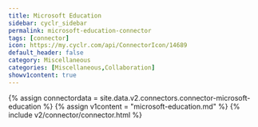 ```yaml
---
title: Microsoft Education
sidebar: cyclr_sidebar
permalink: microsoft-education-connector
tags: [connector]
icon: https://my.cyclr.com/api/ConnectorIcon/14689
default_header: false
category: Miscellaneous
categories: [Miscellaneous,Collaboration]
showv1content: true
---
```

{% assign connectordata = site.data.v2.connectors.connector-microsoft-education %}
{% assign v1content = "microsoft-education.md" %}
{% include v2/connector/connector.html %}	